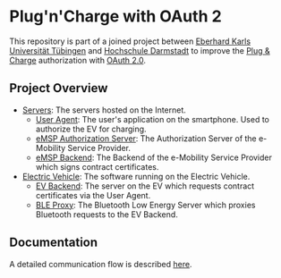 # Plug'n'Charge with OAuth 2

This repository is part of a joined project between [Eberhard Karls Universität Tübingen](https://uni-tuebingen.de) and [Hochschule Darmstadt](https://h-da.de) to improve the [Plug & Charge](https://de.wikipedia.org/wiki/ISO_15118) authorization with [OAuth 2.0](https://datatracker.ietf.org/doc/html/rfc6749).


## Project Overview

- [Servers](./servers/README.md): The servers hosted on the Internet.
  - [User Agent](./servers/user-agent/README.md): The user's application on the smartphone. Used to authorize the EV for charging.
  - [eMSP Authorization Server](./servers/emsp-as/README.md): The Authorization Server of the e-Mobility Service Provider.
  - [eMSP Backend](./servers/emsp-backend/README.md): The Backend of the e-Mobility Service Provider which signs contract certificates.
- [Electric Vehicle](./ev/README.md): The software running on the Electric Vehicle.
  - [EV Backend](./ev/ev-backend/README.md): The server on the EV which requests contract certificates via the User Agent.
  - [BLE Proxy](./ev/ble-proxy/README.md): The Bluetooth Low Energy Server which proxies Bluetooth requests to the EV Backend.


## Documentation

A detailed communication flow is described [here](./docs.md).
